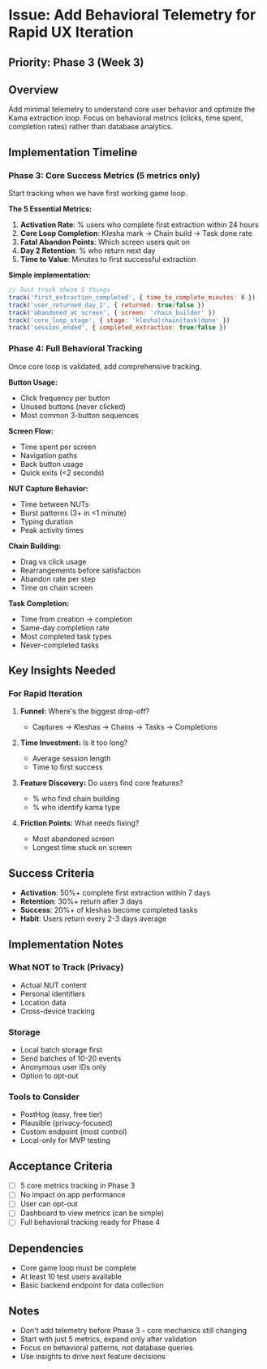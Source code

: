 # Issue: Add Behavioral Telemetry for Rapid UX Iteration

## Priority: Phase 3 (Week 3)

## Overview
Add minimal telemetry to understand core user behavior and optimize the Kama extraction loop. Focus on behavioral metrics (clicks, time spent, completion rates) rather than database analytics.

## Implementation Timeline

### Phase 3: Core Success Metrics (5 metrics only)
Start tracking when we have first working game loop.

**The 5 Essential Metrics:**
1. **Activation Rate**: % users who complete first extraction within 24 hours
2. **Core Loop Completion**: Klesha mark → Chain build → Task done rate
3. **Fatal Abandon Points**: Which screen users quit on
4. **Day 2 Retention**: % who return next day
5. **Time to Value**: Minutes to first successful extraction

**Simple implementation:**
```javascript
// Just track these 5 things
track('first_extraction_completed', { time_to_complete_minutes: X })
track('user_returned_day_2', { returned: true/false })
track('abandoned_at_screen', { screen: 'chain_builder' })
track('core_loop_stage', { stage: 'klesha|chain|task|done' })
track('session_ended', { completed_extraction: true/false })
```

### Phase 4: Full Behavioral Tracking
Once core loop is validated, add comprehensive tracking.

**Button Usage:**
- Click frequency per button
- Unused buttons (never clicked)
- Most common 3-button sequences

**Screen Flow:**
- Time spent per screen
- Navigation paths
- Back button usage
- Quick exits (<2 seconds)

**NUT Capture Behavior:**
- Time between NUTs
- Burst patterns (3+ in <1 minute) 
- Typing duration
- Peak activity times

**Chain Building:**
- Drag vs click usage
- Rearrangements before satisfaction
- Abandon rate per step
- Time on chain screen

**Task Completion:**
- Time from creation → completion
- Same-day completion rate
- Most completed task types
- Never-completed tasks

## Key Insights Needed

### For Rapid Iteration
1. **Funnel:** Where's the biggest drop-off?
   - Captures → Kleshas → Chains → Tasks → Completions
   
2. **Time Investment:** Is it too long?
   - Average session length
   - Time to first success
   
3. **Feature Discovery:** Do users find core features?
   - % who find chain building
   - % who identify kama type
   
4. **Friction Points:** What needs fixing?
   - Most abandoned screen
   - Longest time stuck on screen

## Success Criteria
- **Activation**: 50%+ complete first extraction within 7 days
- **Retention**: 30%+ return after 3 days  
- **Success**: 20%+ of kleshas become completed tasks
- **Habit**: Users return every 2-3 days average

## Implementation Notes

### What NOT to Track (Privacy)
- Actual NUT content
- Personal identifiers
- Location data
- Cross-device tracking

### Storage
- Local batch storage first
- Send batches of 10-20 events
- Anonymous user IDs only
- Option to opt-out

### Tools to Consider
- PostHog (easy, free tier)
- Plausible (privacy-focused)
- Custom endpoint (most control)
- Local-only for MVP testing

## Acceptance Criteria
- [ ] 5 core metrics tracking in Phase 3
- [ ] No impact on app performance
- [ ] User can opt-out
- [ ] Dashboard to view metrics (can be simple)
- [ ] Full behavioral tracking ready for Phase 4

## Dependencies
- Core game loop must be complete
- At least 10 test users available
- Basic backend endpoint for data collection

## Notes
- Don't add telemetry before Phase 3 - core mechanics still changing
- Start with just 5 metrics, expand only after validation
- Focus on behavioral patterns, not database queries
- Use insights to drive next feature decisions